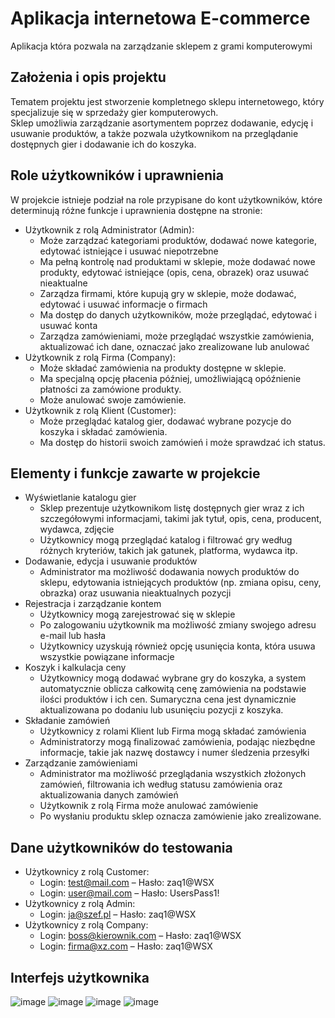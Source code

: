 # Aplikacja internetowa E-commerce
Aplikacja która pozwala na zarządzanie sklepem z grami komputerowymi
## Założenia i opis projektu
Tematem projektu jest stworzenie kompletnego sklepu internetowego, który specjalizuje się w sprzedaży gier komputerowych.  
Sklep umożliwia zarządzanie asortymentem poprzez dodawanie, edycję i usuwanie produktów, a także pozwala użytkownikom na przeglądanie dostępnych gier i dodawanie ich do koszyka.
## Role użytkowników i uprawnienia
W projekcie istnieje podział na role przypisane do kont użytkowników, które determinują różne funkcje i uprawnienia dostępne na stronie:
- Użytkownik z rolą Administrator (Admin):
  - Może zarządzać kategoriami produktów, dodawać nowe kategorie, edytować istniejące i usuwać niepotrzebne
  - Ma pełną kontrolę nad produktami w sklepie, może dodawać nowe produkty, edytować istniejące (opis, cena, obrazek) oraz usuwać nieaktualne
  - Zarządza firmami, które kupują gry w sklepie, może dodawać, edytować i usuwać informacje o firmach
  - Ma dostęp do danych użytkowników, może przeglądać, edytować i usuwać konta
  - Zarządza zamówieniami, może przeglądać wszystkie zamówienia, aktualizować ich dane, oznaczać jako zrealizowane lub anulować
- Użytkownik z rolą Firma (Company):
  - Może składać zamówienia na produkty dostępne w sklepie.
  - Ma specjalną opcję płacenia później, umożliwiającą opóźnienie płatności za zamówione produkty.
  - Może anulować swoje zamówienie.
- Użytkownik z rolą Klient (Customer):
  - Może przeglądać katalog gier, dodawać wybrane pozycje do koszyka i składać zamówienia.
  - Ma dostęp do historii swoich zamówień i może sprawdzać ich status.
## Elementy i funkcje zawarte w projekcie
- Wyświetlanie katalogu gier
  - Sklep prezentuje użytkownikom listę dostępnych gier wraz z ich szczegółowymi informacjami, takimi jak tytuł, opis, cena, producent, wydawca, zdjęcie
  - Użytkownicy mogą przeglądać katalog i filtrować gry według różnych kryteriów, takich jak gatunek, platforma, wydawca itp.
- Dodawanie, edycja i usuwanie produktów
  - Administrator ma możliwość dodawania nowych produktów do sklepu, edytowania istniejących produktów (np. zmiana opisu, ceny, obrazka) oraz usuwania nieaktualnych pozycji
- Rejestracja i zarządzanie kontem
  - Użytkownicy mogą zarejestrować się w sklepie
  - Po zalogowaniu użytkownik ma możliwość zmiany swojego adresu e-mail lub hasła
  - Użytkownicy uzyskują również opcję usunięcia konta, która usuwa wszystkie powiązane informacje
- Koszyk i kalkulacja ceny
  - Użytkownicy mogą dodawać wybrane gry do koszyka, a system automatycznie oblicza całkowitą cenę zamówienia na podstawie ilości produktów i ich cen. Sumaryczna cena jest dynamicznie aktualizowana po dodaniu lub usunięciu
pozycji z koszyka.
- Składanie zamówień
  - Użytkownicy z rolami Klient lub Firma mogą składać zamówienia
  - Administratorzy mogą finalizować zamówienia, podając niezbędne informacje, takie jak nazwę dostawcy i numer śledzenia przesyłki
- Zarządzanie zamówieniami
  - Administrator ma możliwość przeglądania wszystkich złożonych zamówień, filtrowania ich według statusu zamówienia oraz aktualizowania danych zamówień
  - Użytkownik z rolą Firma może anulować zamówienie
  - Po wysłaniu produktu sklep oznacza zamówienie jako zrealizowane.
## Dane użytkowników do testowania
- Użytkownicy z rolą Customer:
  - Login: test@mail.com – Hasło: zaq1@WSX
  - Login: user@mail.com – Hasło: UsersPass1!
- Użytkownicy z rolą Admin:
  - Login: ja@szef.pl – Hasło: zaq1@WSX
- Użytkownicy z rolą Company:
  - Login: boss@kierownik.com – Hasło: zaq1@WSX
  - Login: firma@xz.com – Hasło: zaq1@WSX
## Interfejs użytkownika
![image](https://github.com/Verthie/GameShop/assets/47531645/094e86d6-3386-42be-8645-b6bac0860842)
![image](https://github.com/Verthie/GameShop/assets/47531645/938bd49b-e519-4ced-bb32-1d2ffc554dfe)
![image](https://github.com/Verthie/GameShop/assets/47531645/b9df09cd-66bc-4029-87b7-b6483bae5e36)
![image](https://github.com/Verthie/GameShop/assets/47531645/4fbf73ec-e6e9-48ea-9890-f5ef324c7337)
